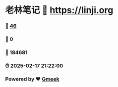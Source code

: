 # 老林笔记 :link: https://linji.org 
### :page_facing_up: [46](https://linji.org/tag.html) 
### :speech_balloon: 0 
### :hibiscus: 184681 
### :alarm_clock: 2025-02-17 21:22:00 
### Powered by :heart: [Gmeek](https://github.com/Meekdai/Gmeek)

